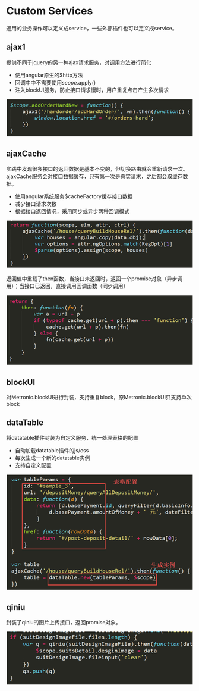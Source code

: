 # Custom Services

通用的业务操作可以定义成service，一些外部插件也可以定义成service。

## ajax1

提供不同于jquery的另一种ajax请求服务，对调用方法进行简化

* 使用angular原生的$http方法
* 回调中中不需要使用$scope.$apply()
* 注入blockUI服务，防止接口请求慢时，用户重复点击产生多次请求

![test](./images/1.png)

## ajaxCache

实践中发现很多接口的返回数据是基本不变的，但切换路由就会重新请求一次。ajaxCache服务会对接口数据缓存，只有第一次是真实请求，之后都会取缓存数据。

* 使用angular系统服务$cacheFactory缓存接口数据
* 减少接口请求次数
* 根据接口返回情况，采用同步或异步两种回调模式

![test](./images/3.png)

返回值中重载了then函数，当接口未返回时，返回一个promise对象（异步调用）；当接口已返回，直接调用回调函数（同步调用）

![test](./images/2.png)

## blockUI

对Metronic.blockUI进行封装，支持重复block，原Metronic.blockUI只支持单次block

## dataTable

将datatable插件封装为自定义服务，统一处理表格的配置

* 自动加载datatable插件的js/css
* 每次生成一个新的datatable实例
* 支持自定义配置

![test](./images/4.png)

## qiniu

封装了qiniu的图片上传接口，返回promise对象。

![test](./images/5.png)
